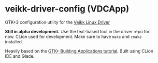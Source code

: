 # veikk-driver-config (VDCApp)

GTK+3 configuration utility for the [Veikk Linux Driver][1]

**Still in alpha development.** Use the text-based tool in the driver repo for now. CLion used for development. Make sure to have `make` and `cmake` installed.

Heavily based on the [GTK+ Building Applications tutorial][2]. Built using CLion IDE and Glade.

[1]: https://github.com/jlam55555/veikk-s640-driver
[2]: https://developer.gnome.org/gtk3/stable/ch01s04.html